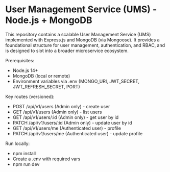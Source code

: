 # User Management Service (UMS) - Node.js + MongoDB

This repository contains a scalable User Management Service (UMS) implemented with Express.js and MongoDB (via Mongoose). It provides a foundational structure for user management, authentication, and RBAC, and is designed to slot into a broader microservice ecosystem.

Prerequisites:
- Node.js 14+
- MongoDB (local or remote)
- Environment variables via .env (MONGO_URI, JWT_SECRET, JWT_REFRESH_SECRET, PORT)

Key routes (versioned):
- POST /api/v1/users (Admin only) - create user
- GET /api/v1/users (Admin only) - list users
- GET /api/v1/users/:id (Admin only) - get user by id
- PATCH /api/v1/users/:id (Admin only) - update user by id
- GET /api/v1/users/me (Authenticated user) - profile
- PATCH /api/v1/users/me (Authenticated user) - update profile

Run locally:
- npm install
- Create a .env with required vars
- npm run dev
